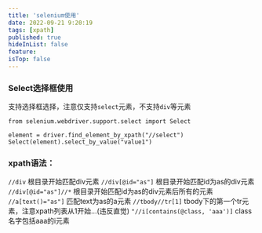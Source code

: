 ```yaml
---
title: 'selenium使用'
date: 2022-09-21 9:20:19
tags: [xpath]
published: true
hideInList: false
feature: 
isTop: false
---
```


### Select选择框使用
支持选择框选择，注意仅支持`select`元素，不支持`div`等元素
```
from selenium.webdriver.support.select import Select

element = driver.find_element_by_xpath("//select")
Select(element).select_by_value("value1")
```

### xpath语法：

`//div`  根目录开始匹配div元素
`//div[@id="as"]` 根目录开始匹配id为as的div元素
`//div[@id="as"]//*` 根目录开始匹配id为as的div元素后所有的元素
`//a[text()="as"]` 匹配text为as的a元素
`//tbody//tr[1]` tbody下的第一个tr元素，注意xpath列表从1开始...(违反直觉)
`"//i[contains(@class, 'aaa')]` class名字包括aaa的i元素
